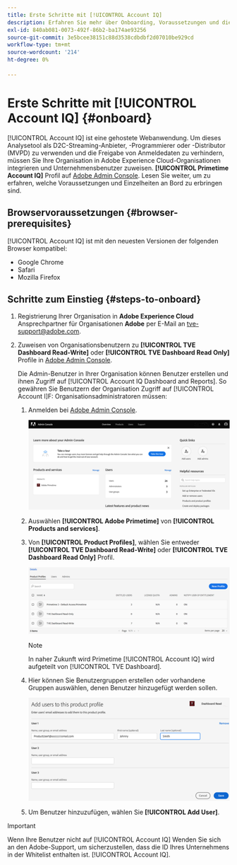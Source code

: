 ```yaml
---
title: Erste Schritte mit [!UICONTROL Account IQ]
description: Erfahren Sie mehr über Onboarding, Voraussetzungen und die ersten Schritte mit [!UICONTROL Account IQ].
exl-id: 840ab081-0073-492f-86b2-ba174ae93256
source-git-commit: 3e5bcee38151c88d3538cdbdbf2d07010be929cd
workflow-type: tm+mt
source-wordcount: '214'
ht-degree: 0%

---
```


# Erste Schritte mit [!UICONTROL Account IQ] {#onboard}

[!UICONTROL Account IQ] ist eine gehostete Webanwendung. Um dieses Analysetool als D2C-Streaming-Anbieter, -Programmierer oder -Distributor (MVPD) zu verwenden und die Freigabe von Anmeldedaten zu verhindern, müssen Sie Ihre Organisation in Adobe Experience Cloud-Organisationen integrieren und Unternehmensbenutzer zuweisen. **[!UICONTROL Primetime Account IQ]** Profil auf [Adobe Admin Console](https://adminconsole.adobe.com/). Lesen Sie weiter, um zu erfahren, welche Voraussetzungen und Einzelheiten an Bord zu erbringen sind.

## Browservoraussetzungen {#browser-prerequisites}

[!UICONTROL Account IQ] ist mit den neuesten Versionen der folgenden Browser kompatibel:

* Google Chrome
* Safari
* Mozilla Firefox

## Schritte zum Einstieg {#steps-to-onboard}

1. Registrierung Ihrer Organisation in **Adobe Experience Cloud** Ansprechpartner für Organisationen **Adobe** per E-Mail an tve-support@adobe.com.

1. Zuweisen von Organisationsbenutzern zu **[!UICONTROL TVE Dashboard Read-Write]** oder **[!UICONTROL TVE Dashboard Read Only]** Profile in [Adobe Admin Console](https://adminconsole.adobe.com/).

   Die Admin-Benutzer in Ihrer Organisation können Benutzer erstellen und ihnen Zugriff auf [!UICONTROL Account IQ Dashboard and Reports]. So gewähren Sie Benutzern der Organisation Zugriff auf [!UICONTROL Account I]F: Organisationsadministratoren müssen:

   1. Anmelden bei [Adobe Admin Console](https://adminconsole.adobe.com/).


      ![](assets/admin-console.png)

   1. Auswählen **[!UICONTROL Adobe Primetime]** von **[!UICONTROL Products and services]**.

   1. Von **[!UICONTROL Product Profiles]**, wählen Sie entweder **[!UICONTROL TVE Dashboard Read-Write]** oder **[!UICONTROL TVE Dashboard Read Only]** Profil.

      ![](assets/product-profiles.png)

      >[!NOTE]
      >
      >In naher Zukunft wird Primetime [!UICONTROL Account IQ] wird aufgeteilt von [!UICONTROL TVE Dashboard].

   1. Hier können Sie Benutzergruppen erstellen oder vorhandene Gruppen auswählen, denen Benutzer hinzugefügt werden sollen.

      ![](assets/add-users-2profile.png)

   1. Um Benutzer hinzuzufügen, wählen Sie **[!UICONTROL Add User]**.

>[!IMPORTANT]
>
>Wenn Ihre Benutzer nicht auf [!UICONTROL Account IQ] Wenden Sie sich an den Adobe-Support, um sicherzustellen, dass die ID Ihres Unternehmens in der Whitelist enthalten ist. [!UICONTROL Account IQ].
